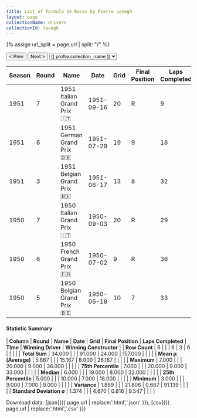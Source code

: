 ```yaml
---
title: List of Formula 1® Races by Pierre Levegh
layout: page
collectionName: drivers
collectionId: levegh
---
```


{% assign url_split = page.url | split: "/" %}
<div id="collection-navigation">
<button onclick="selector.options[selector.selectedIndex-1].value && (window.location = selector.options[selector.selectedIndex-1].value);">&lt; Prev</button>
<button onclick="selector.options[selector.selectedIndex+1].value && (window.location = selector.options[selector.selectedIndex+1].value);">Next &gt;</button>
<select id="selector" onchange="this.options[this.selectedIndex].value && (window.location = this.options[this.selectedIndex].value);">
  {% for collectionId in site.data[page.collectionName].refs %}
    {% if collectionId == page.collectionId %}
      {% assign selected = "selected" %}
    {% else %}
      {% assign selected = "" %}
    {% endif %}
    {% assign profile = site.data[page.collectionName][collectionId].profile %}
    <option value="/f1/{{ page.collectionName }}/{{ collectionId }}/{{ url_split[4] }}" {{ selected }}>{{ profile.collection_name }}</option>
  {% endfor %}
</select>
</div>

| Season | Round | Name | Date | Grid | Final Position | Laps Completed | Time | Winning Driver | Winning Constructor |
|--|--|--|--|--|--|--|--|--|--|
| 1951 | 7 | 1951 Italian Grand Prix 🇮🇹 | 1951-09-16 | 20 | R | 9 |   | Alberto Ascari 🇮🇹 | Ferrari 🇮🇹 |
| 1951 | 6 | 1951 German Grand Prix 🇩🇪 | 1951-07-29 | 19 | 9 | 18 |   | Alberto Ascari 🇮🇹 | Ferrari 🇮🇹 |
| 1951 | 3 | 1951 Belgian Grand Prix 🇧🇪 | 1951-06-17 | 13 | 8 | 32 |   | Nino Farina 🇮🇹 | Alfa Romeo 🇮🇹 |
| 1950 | 7 | 1950 Italian Grand Prix 🇮🇹 | 1950-09-03 | 20 | R | 29 |   | Nino Farina 🇮🇹 | Alfa Romeo 🇮🇹 |
| 1950 | 6 | 1950 French Grand Prix 🇫🇷 | 1950-07-02 | 9 | R | 36 |   | Juan Fangio 🇦🇷 | Alfa Romeo 🇮🇹 |
| 1950 | 5 | 1950 Belgian Grand Prix 🇧🇪 | 1950-06-18 | 10 | 7 | 33 |   | Juan Fangio 🇦🇷 | Alfa Romeo 🇮🇹 |

#### Statistic Summary

| **Column** | **Round** | **Name** | **Date** | **Grid** | **Final Position** | **Laps Completed** | **Time** | **Winning Driver** | **Winning Constructor** |
| **Row Count** | 6 |  |  | 6 | 3 | 6 |  |  |  |
| **Total Sum** | 34.000 |  |  | 91.000 | 24.000 | 157.000 |  |  |  |
| **Mean μ (Average)** | 5.667 |  |  | 15.167 | 8.000 | 26.167 |  |  |  |
| **Maximum** | 7.000 |  |  | 20.000 | 9.000 | 36.000 |  |  |  |
| **75th Percentile** | 7.000 |  |  | 20.000 | 9.000 | 33.000 |  |  |  |
| **Median** | 6.000 |  |  | 19.000 | 8.000 | 32.000 |  |  |  |
| **25th Percentile** | 5.000 |  |  | 10.000 | 7.000 | 18.000 |  |  |  |
| **Minimum** | 3.000 |  |  | 9.000 | 7.000 | 9.000 |  |  |  |
| **Variance** | 1.889 |  |  | 21.806 | 0.667 | 91.139 |  |  |  |
| **Standard Deviation σ** | 1.374 |  |  | 4.670 | 0.816 | 9.547 |  |  |  |

Download data: [json]({{ page.url | replace:'.html','.json' }}), [csv]({{ page.url | replace:'.html','.csv' }})
